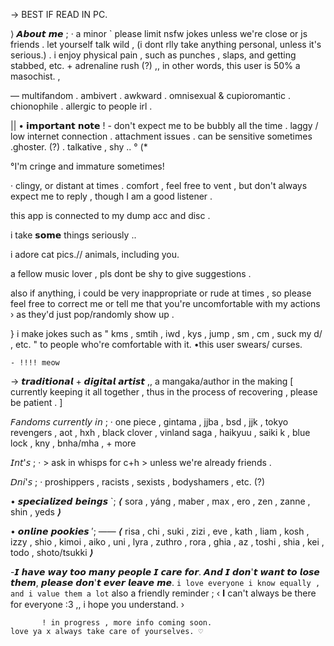   → BEST IF READ IN PC.

⟩ 𝘼𝙗𝙤𝙪𝙩 𝙢𝙚 ;
· a minor ` please limit nsfw jokes unless we're close or js friends . let yourself talk wild , (i dont rlly take anything personal, unless it's serious.) . i enjoy physical pain , such as punches , slaps, and getting stabbed, etc. + adrenaline rush (?) ,, in other words, this user is 50% a masochist.  , 

— multifandom . ambivert . awkward . omnisexual & cupioromantic . chionophile . allergic to people irl .

|| • 𝗶𝗺𝗽𝗼𝗿𝘁𝗮𝗻𝘁 𝗻𝗼𝘁𝗲 ! - don't expect me to be bubbly all the time . laggy / low internet connection . attachment issues . can be sensitive sometimes .ghoster. (?) . talkative , shy .. ° (* 

°I'm cringe and immature sometimes!

· clingy, or distant at times . comfort , feel free to vent , but don't always expect me to reply , though I am a good listener . 

this app is connected to my dump acc and disc . 

i take 𝘀𝗼𝗺𝗲 things seriously ..

i adore cat pics.// animals, including you.

 a fellow music lover , pls dont be shy to give suggestions . 
 
  also if anything, i could be very inappropriate or rude at times , so please feel free to correct me or tell me that you're uncomfortable with my actions › as they'd just pop/randomly show up .
  
 } i make jokes such as " kms , smtih , iwd , kys , jump , sm , cm , suck my d/ , etc. " to people who're comfortable with it.
        •this user swears/ curses.
        
    - !!!! meow 
 
  → 𝙩𝙧𝙖𝙙𝙞𝙩𝙞𝙤𝙣𝙖𝙡 + 𝙙𝙞𝙜𝙞𝙩𝙖𝙡 𝙖𝙧𝙩𝙞𝙨𝙩 ,, a mangaka/author in the making
[ currently keeping it all together , thus in the process of recovering , please be patient . ]

𝘍𝘢𝘯𝘥𝘰𝘮𝘴 𝘤𝘶𝘳𝘳𝘦𝘯𝘵𝘭𝘺 𝘪𝘯 ;
· one piece , gintama , jjba , bsd , jjk , tokyo revengers , aot , hxh , black clover , vinland saga , haikyuu , saiki k , blue lock , kny , bnha/mha , + more 

𝘐𝘯𝘵'𝘴 ;
· > ask in whisps for c+h > unless we're already friends . 

𝘋𝘯𝘪'𝘴 ; 
· proshippers , racists , sexists , bodyshamers , etc. (?)

• 𝙨𝙥𝙚𝙘𝙞𝙖𝙡𝙞𝙯𝙚𝙙 𝙗𝙚𝙞𝙣𝙜𝙨 `;
⟨ sora , yáng , maber , max , ero , zen , zanne , shin , yeds ⟩

• 𝙤𝙣𝙡𝙞𝙣𝙚 𝙥𝙤𝙤𝙠𝙞𝙚𝙨 ′;
—— ⟨ risa , chi , suki , zizi , eve , kath , liam , kosh , izzy , shio , kimoi , aiko , uni , lyra , zuthro , rora , ghia , az , toshi , shia , kei , todo , shoto/tsukki ⟩

  -𝙄 𝙝𝙖𝙫𝙚 𝙬𝙖𝙮 𝙩𝙤𝙤 𝙢𝙖𝙣𝙮 𝙥𝙚𝙤𝙥𝙡𝙚 𝙄 𝙘𝙖𝙧𝙚 𝙛𝙤𝙧. 𝘼𝙣𝙙 𝙄 𝙙𝙤𝙣'𝙩 𝙬𝙖𝙣𝙩 𝙩𝙤 𝙡𝙤𝙨𝙚 𝙩𝙝𝙚𝙢, 𝙥𝙡𝙚𝙖𝙨𝙚 𝙙𝙤𝙣'𝙩 𝙚𝙫𝙚𝙧 𝙡𝙚𝙖𝙫𝙚 𝙢𝙚. `i love everyone i know equally , and i value them a lot`
      also a friendly reminder ; 
  ‹  𝐈 can't always be there for everyone :3 ,, i hope you understand.  ›
    
           ! in progress , more info coming soon. 
    love ya x always take care of yourselves. ⁠♡
